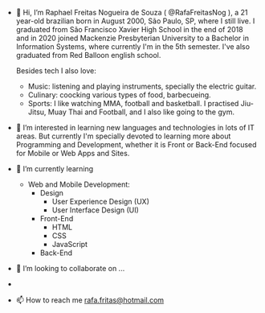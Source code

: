 - 👋 Hi, I’m Raphael Freitas Nogueira de Souza ( @RafaFreitasNog ), a 21 year-old brazilian born in August 2000, São Paulo, SP, where I still live.
I graduated from São Francisco Xavier High School in the end of 2018 and in 2020 joined Mackenzie Presbyterian University to a Bachelor in Information Systems, 
where currently I'm in the 5th semester. I've also graduated from Red Balloon english school.

    Besides tech I also love: <br/>
    - Music: listening and playing instruments, specially the electric guitar. <br/>
    - Culinary: coocking various types of food, barbecueing. <br/>
    - Sports: I like watching MMA, football and basketball. I practised Jiu-Jitsu, Muay Thai and Football, and I also like going to the gym.

- 👀 I’m interested in learning new languages and technologies in lots of IT areas. But currently I'm specially devoted to learning more about
Programming and Development, whether it is Front or Back-End focused for Mobile or Web Apps and Sites.

- 🌱 I’m currently learning

    - Web and Mobile Development:
        - Design
            - User Experience Design (UX)
            - User Interface Design (UI)
        - Front-End
            - HTML
            - CSS
            - JavaScript
        - Back-End

- 💞️ I’m looking to collaborate on ...
- 
- 📫 How to reach me rafa.fritas@hotmail.com


